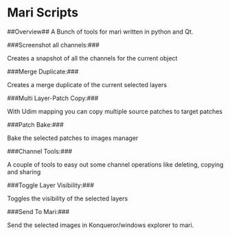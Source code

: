 # Mari Scripts #

##Overview##
A Bunch of tools for mari written in python and Qt.

###Screenshot all channels:###

Creates a snapshot of all the channels for the current object

###Merge Duplicate:###

Creates a merge duplicate of the current selected layers 

###Multi Layer-Patch Copy:###

With Udim mapping you can copy multiple source patches to target patches

###Patch Bake:###

Bake the selected patches to images manager

###Channel Tools:###

A couple of tools to easy out some channel operations like deleting, copying and sharing
	
###Toggle Layer Visibility:###

Toggles the visibility of the selected layers
	
###Send To Mari:###

Send the selected images in Konqueror/windows explorer to mari.
